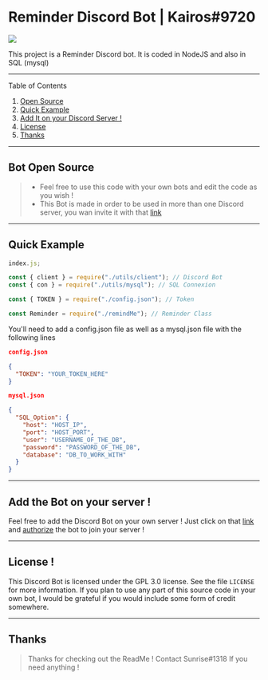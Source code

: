 # Reminder Discord Bot | Kairos#9720

![](https://cdn.discordapp.com/attachments/739553949199106158/956547251134660658/unknown.png)

This project is a Reminder Discord bot. It is coded in NodeJS and also in SQL (mysql)

---

Table of Contents

1. [Open Source](#open_source)
2. [Quick Example](#quick_example)
3. [Add It on your Discord Server !](#add_bot)
4. [License](#license)
5. [Thanks](#thanks)

---

<div id='open_source'/>

## Bot Open Source

> - Feel free to use this code with your own bots and edit the code as you wish !
> - This Bot is made in order to be used in more than one Discord server, you wan invite it with that [link](https://discord.com/oauth2/authorize?client_id=955923021732913254&permissions=414666189889&scope=bot)

---

<div id='quick_example' />

## Quick Example

```js
index.js;

const { client } = require("./utils/client"); // Discord Bot
const { con } = require("./utils/mysql"); // SQL Connexion

const { TOKEN } = require("./config.json"); // Token

const Reminder = require("./remindMe"); // Reminder Class
```

You'll need to add a config.json file as well as a mysql.json file with the following lines

```json
config.json

{
  "TOKEN": "YOUR_TOKEN_HERE"
}
```

```json
mysql.json

{
  "SQL_Option": {
    "host": "HOST_IP",
    "port": "HOST_PORT",
    "user": "USERNAME_OF_THE_DB",
    "password": "PASSWORD_OF_THE_DB",
    "database": "DB_TO_WORK_WITH"
  }
}
```

---

<div id='add_bot' />

## Add the Bot on your server !

Feel free to add the Discord Bot on your own server ! Just click on that [link](https://discord.com/oauth2/authorize?client_id=955923021732913254&permissions=414666189889&scope=bot) and [authorize](https://cdn.discordapp.com/attachments/739553949199106158/956552088454832128/Capture_decran_2022-03-24_145317.png) the bot to join your server !

---

<div id='license' />

## License !

This Discord Bot is licensed under the GPL 3.0 license. See the file `LICENSE` for more information. If you plan to use any part of this source code in your own bot, I would be grateful if you would include some form of credit somewhere.

---

<div id='thanks'/>

## Thanks

> Thanks for checking out the ReadMe !
> Contact Sunrise#1318 If you need anything !
